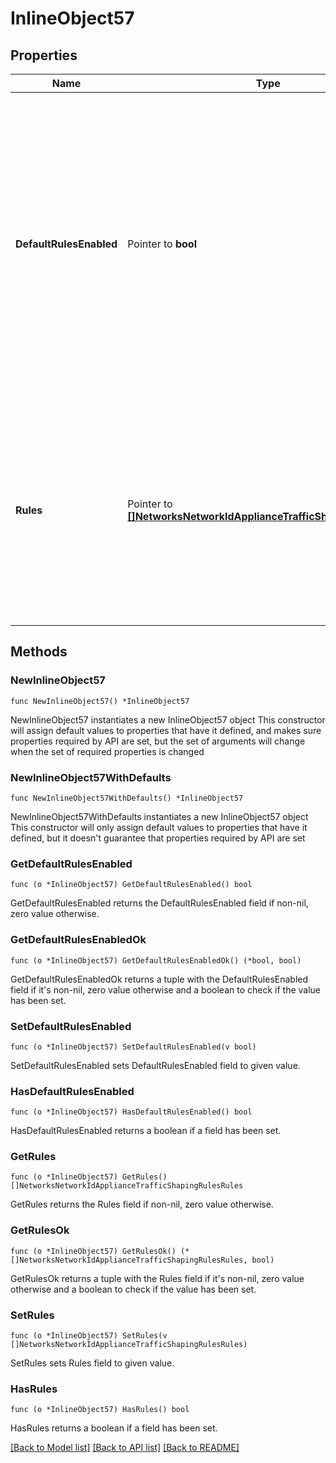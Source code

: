 # InlineObject57

## Properties

Name | Type | Description | Notes
------------ | ------------- | ------------- | -------------
**DefaultRulesEnabled** | Pointer to **bool** | Whether default traffic shaping rules are enabled (true) or disabled (false). There are 4 default rules, which can be seen on your network&#39;s traffic shaping page. Note that default rules count against the rule limit of 8. | [optional] 
**Rules** | Pointer to [**[]NetworksNetworkIdApplianceTrafficShapingRulesRules**](NetworksNetworkIdApplianceTrafficShapingRulesRules.md) |     An array of traffic shaping rules. Rules are applied in the order that     they are specified in. An empty list (or null) means no rules. Note that     you are allowed a maximum of 8 rules.  | [optional] 

## Methods

### NewInlineObject57

`func NewInlineObject57() *InlineObject57`

NewInlineObject57 instantiates a new InlineObject57 object
This constructor will assign default values to properties that have it defined,
and makes sure properties required by API are set, but the set of arguments
will change when the set of required properties is changed

### NewInlineObject57WithDefaults

`func NewInlineObject57WithDefaults() *InlineObject57`

NewInlineObject57WithDefaults instantiates a new InlineObject57 object
This constructor will only assign default values to properties that have it defined,
but it doesn't guarantee that properties required by API are set

### GetDefaultRulesEnabled

`func (o *InlineObject57) GetDefaultRulesEnabled() bool`

GetDefaultRulesEnabled returns the DefaultRulesEnabled field if non-nil, zero value otherwise.

### GetDefaultRulesEnabledOk

`func (o *InlineObject57) GetDefaultRulesEnabledOk() (*bool, bool)`

GetDefaultRulesEnabledOk returns a tuple with the DefaultRulesEnabled field if it's non-nil, zero value otherwise
and a boolean to check if the value has been set.

### SetDefaultRulesEnabled

`func (o *InlineObject57) SetDefaultRulesEnabled(v bool)`

SetDefaultRulesEnabled sets DefaultRulesEnabled field to given value.

### HasDefaultRulesEnabled

`func (o *InlineObject57) HasDefaultRulesEnabled() bool`

HasDefaultRulesEnabled returns a boolean if a field has been set.

### GetRules

`func (o *InlineObject57) GetRules() []NetworksNetworkIdApplianceTrafficShapingRulesRules`

GetRules returns the Rules field if non-nil, zero value otherwise.

### GetRulesOk

`func (o *InlineObject57) GetRulesOk() (*[]NetworksNetworkIdApplianceTrafficShapingRulesRules, bool)`

GetRulesOk returns a tuple with the Rules field if it's non-nil, zero value otherwise
and a boolean to check if the value has been set.

### SetRules

`func (o *InlineObject57) SetRules(v []NetworksNetworkIdApplianceTrafficShapingRulesRules)`

SetRules sets Rules field to given value.

### HasRules

`func (o *InlineObject57) HasRules() bool`

HasRules returns a boolean if a field has been set.


[[Back to Model list]](../README.md#documentation-for-models) [[Back to API list]](../README.md#documentation-for-api-endpoints) [[Back to README]](../README.md)


